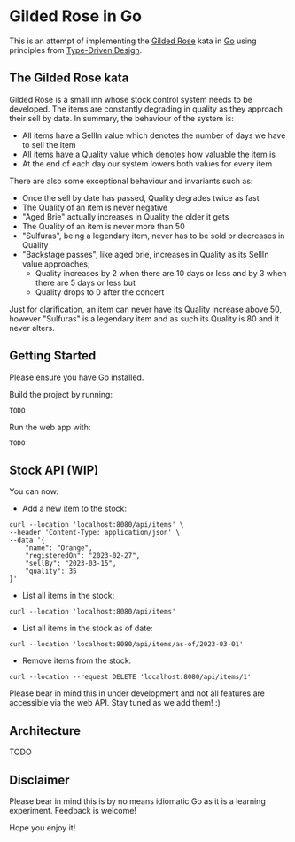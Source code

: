# Gilded Rose in Go

This is an attempt of implementing the [Gilded Rose](https://kata-log.rocks/gilded-rose-kata) kata in [Go](https://go.dev) using principles from [Type-Driven Design](https://fsharpforfunandprofit.com/series/designing-with-types).

## The Gilded Rose kata

Gilded Rose is a small inn whose stock control system needs to be developed. The items are constantly degrading in quality as they approach their sell by date. In summary, the behaviour of the system is:

* All items have a SellIn value which denotes the number of days we have to sell the item
* All items have a Quality value which denotes how valuable the item is
* At the end of each day our system lowers both values for every item

There are also some exceptional behaviour and invariants such as:

* Once the sell by date has passed, Quality degrades twice as fast
* The Quality of an item is never negative
* "Aged Brie" actually increases in Quality the older it gets
* The Quality of an item is never more than 50
* "Sulfuras", being a legendary item, never has to be sold or decreases in Quality
* "Backstage passes", like aged brie, increases in Quality as its SellIn value approaches;
    * Quality increases by 2 when there are 10 days or less and by 3 when there are 5 days or less but
    * Quality drops to 0 after the concert

Just for clarification, an item can never have its Quality increase above 50, however "Sulfuras" is a legendary item and as such its Quality is 80 and it never alters.

## Getting Started

Please ensure you have Go installed.

Build the project by running:
```
TODO
```

Run the web app with:
```
TODO
```

## Stock API (WIP)

You can now:

* Add a new item to the stock:
```
curl --location 'localhost:8080/api/items' \
--header 'Content-Type: application/json' \
--data '{
    "name": "Orange",
    "registeredOn": "2023-02-27",
    "sellBy": "2023-03-15",
    "quality": 35
}'
```

* List all items in the stock:
```
curl --location 'localhost:8080/api/items'
```

* List all items in the stock as of date:
```
curl --location 'localhost:8080/api/items/as-of/2023-03-01'
```

* Remove items from the stock:
```
curl --location --request DELETE 'localhost:8080/api/items/1'
```

Please bear in mind this in under development and not all features are accessible via the web API. Stay tuned as we add them! :)

## Architecture

TODO

## Disclaimer

Please bear in mind this is by no means idiomatic Go as it is a learning experiment. Feedback is welcome!

Hope you enjoy it!